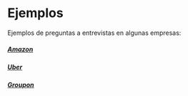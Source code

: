 # Ejemplos
Ejemplos de preguntas a entrevistas en algunas empresas:

##### [Amazon](./Amazon)
##### [Uber](./Uber)
##### [Groupon](./Groupon)
